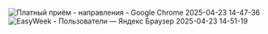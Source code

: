 ![Платный приём - направления - Google Chrome 2025-04-23 14-47-36](https://github.com/user-attachments/assets/832ed71a-3cd7-45b1-b0d0-b5ebba518e1b)
<br>
![EasyWeek - Пользователи — Яндекс Браузер 2025-04-23 14-51-19](https://github.com/user-attachments/assets/80bfb2cd-4171-405f-88f6-4c47ae6a166e)



